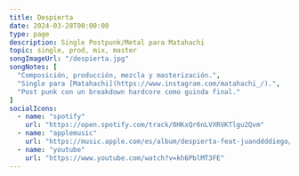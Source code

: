 ```yaml
---
title: Despierta
date: 2024-03-28T00:00:00
type: page
description: Single Postpunk/Metal para Matahachi
topic: single, prod, mix, master
songImageUrl: "/despierta.jpg"
songNotes: [
  "Composición, producción, mezcla y masterización.",
  "Single para [Matahachi](https://www.instagram.com/matahachi_/).",
  "Post punk con un breakdown hardcore como guinda final."
]
socialIcons:
  - name: "spotify"
    url: "https://open.spotify.com/track/0HKxQr6nLVXRVKTlgu2Qvm"
  - name: "applemusic"
    url: "https://music.apple.com/es/album/despierta-feat-juanddddiego/1728506100"
  - name: "youtube"
    url: "https://www.youtube.com/watch?v=kh6PblMT3FE" 
---
```


